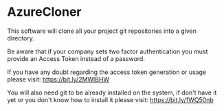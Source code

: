 # AzureCloner

This software will clone all your project git repositories into a given directory.

Be aware that if your company sets two factor authentication you must provide an Access Token instead of a password.

If you have any doubt regarding the access token generation or usage please visit: https://bit.ly/2MWlBHW

You will also need git to be already installed on the system, if don't have it yet or you don't know how to install it please visit: https://bit.ly/1WQ50nb